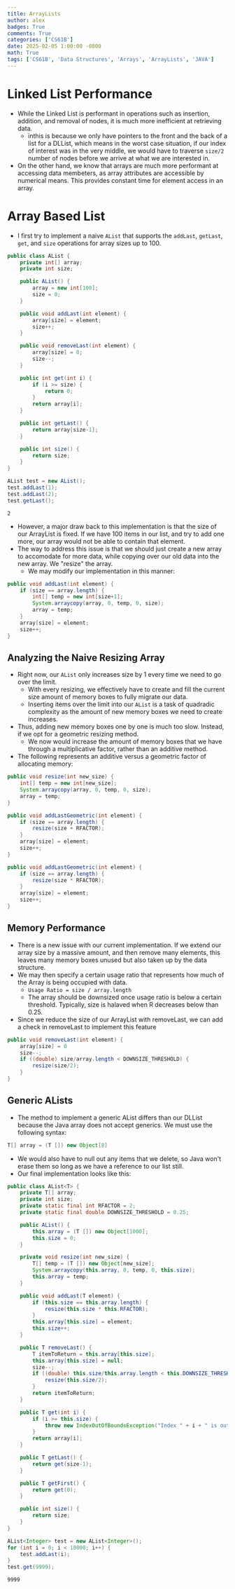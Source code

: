 ```yaml
---
title: ArrayLists
author: alex
badges: True
comments: True
categories: ['CS61B']
date: 2025-02-05 1:00:00 -0800
math: True
tags: ['CS61B', 'Data Structures', 'Arrays', 'ArrayLists', 'JAVA']
---
```


# Linked List Performance
- While the Linked List is performant in operations such as insertion, addition, and removal of nodes, it is much more inefficient at retrieving data.
    - inthis is because we only have pointers to the front and the back of a list for a DLList, which means in the worst case situation, if our index of interest was in the very middle, we would have to traverse `size/2` number of nodes before we arrive at what we are interested in.
- On the other hand, we know that arrays are much more performant at accessing data membeters, as array attributes are accessible by numerical means. This provides constant time for element access in an array.

# Array Based List
- I first try to implement a naive `AList` that supports the `addLast`, `getLast`, `get`, and `size` operations for array sizes up to 100.


```java
public class AList {
    private int[] array;
    private int size;

    public AList() {
        array = new int[100];
        size = 0;
    }

    public void addLast(int element) {
        array[size] = element;
        size++;
    }

    public void removeLast(int element) {
        array[size] = 0;
        size--;
    }

    public int get(int i) {
        if (i >= size) {
            return 0;
        }
        return array[i];
    }

    public int getLast() {
        return array[size-1];
    }

    public int size() {
        return size;
    }
}

AList test = new AList();
test.addLast(1);
test.addLast(2);
test.getLast();
```




    2



- However, a major draw back to this implementation is that the size of our ArrayList is fixed. If we have 100 items in our list, and try to add one more, our array would not be able to contain that element.
- The way to address this issue is that we should just create a new array to accomodate for more data, while copying over our old data into the new array. We "resize" the array.
    - We may modify our implementation in this manner:


```java
public void addLast(int element) {
    if (size == array.length) {
        int[] temp = new int[size+1];
        System.arraycopy(array, 0, temp, 0, size);
        array = temp;
    }
    array[size] = element;
    size++;
}
```

## Analyzing the Naive Resizing Array
- Right now, our `AList` only increases size by 1 every time we need to go over the limit.
    - With every resizing, we effectively have to create and fill the current size amount of memory boxes to fully migrate our data.
    - Inserting items over the limit into our `AList` is a task of quadradic complexity as the amount of new memory boxes we need to create increases.
- Thus, adding new memory boxes one by one is much too slow. Instead, if we opt for a geometric resizing method.
    - We now would increase the amount of memory boxes that we have through a multiplicative factor, rather than an additive method.
- The following represents an additive versus a geometric factor of allocating memory:


```java
public void resize(int new_size) {
    int[] temp = new int[new_size];
    System.arraycopy(array, 0, temp, 0, size);
    array = temp;
}
```


```java
public void addLastGeometric(int element) {
    if (size == array.length) {
        resize(size + RFACTOR);
    }
    array[size] = element;
    size++;
}
```


```java
public void addLastGeometric(int element) {
    if (size == array.length) {
        resize(size * RFACTOR);
    }
    array[size] = element;
    size++;
}
```

## Memory Performance
- There is a new issue with our current implementation. If we extend our array size by a massive amount, and then remove many elements, this leaves many memory boxes unused but also taken up by the data structure.
- We may then specify a certain usage ratio that represents how much of the Array is being occupied with data.
    - `Usage Ratio = size / array.length`
    - The array should be downsized once usage ratio is below a certain threshold. Typically, size is halaved when R decreases below than 0.25.
- Since we reduce the size of our ArrayList with removeLast, we can add a check in removeLast to implement this feature


```java
public void removeLast(int element) {
    array[size] = 0
    size--;
    if ((double) size/array.length < DOWNSIZE_THRESHOLD) {
        resize(size/2);
    }
}
```

## Generic ALists
- The method to implement a generic AList differs than our DLList because the Java array does not accept generics. We must use the following syntax:


```java
T[] array = (T []) new Object[8]
```

- We would also have to null out any items that we delete, so Java won't erase them so long as we have a reference to our list still.
- Our final implementation looks like this:


```java
public class AList<T> {
    private T[] array;
    private int size;
    private static final int RFACTOR = 2;
    private static final double DOWNSIZE_THRESHOLD = 0.25;

    public AList() {
        this.array = (T []) new Object[1000];
        this.size = 0;
    }

    private void resize(int new_size) {
        T[] temp = (T []) new Object[new_size];
        System.arraycopy(this.array, 0, temp, 0, this.size);
        this.array = temp;
    }

    public void addLast(T element) {
        if (this.size == this.array.length) {
            resize(this.size * this.RFACTOR);
        }
        this.array[this.size] = element;
        this.size++;
    }

    public T removeLast() {
        T itemToReturn = this.array[this.size];
        this.array[this.size] = null;
        size--;
        if ((double) this.size/this.array.length < this.DOWNSIZE_THRESHOLD) {
            resize(this.size/2);
        }
        return itemToReturn;
    }

    public T get(int i) {
        if (i >= this.size) {
            throw new IndexOutOfBoundsException("Index " + i + " is out of bounds for AList with size " + this.size);
        }
        return array[i];
    }

    public T getLast() {
        return get(size-1);
    }

    public T getFirst() {
        return get(0);
    }

    public int size() {
        return size;
    }
}

AList<Integer> test = new AList<Integer>();
for (int i = 0; i < 10000; i++) {
    test.addLast(i);
}
test.get(9999);
```




    9999




```java

```
